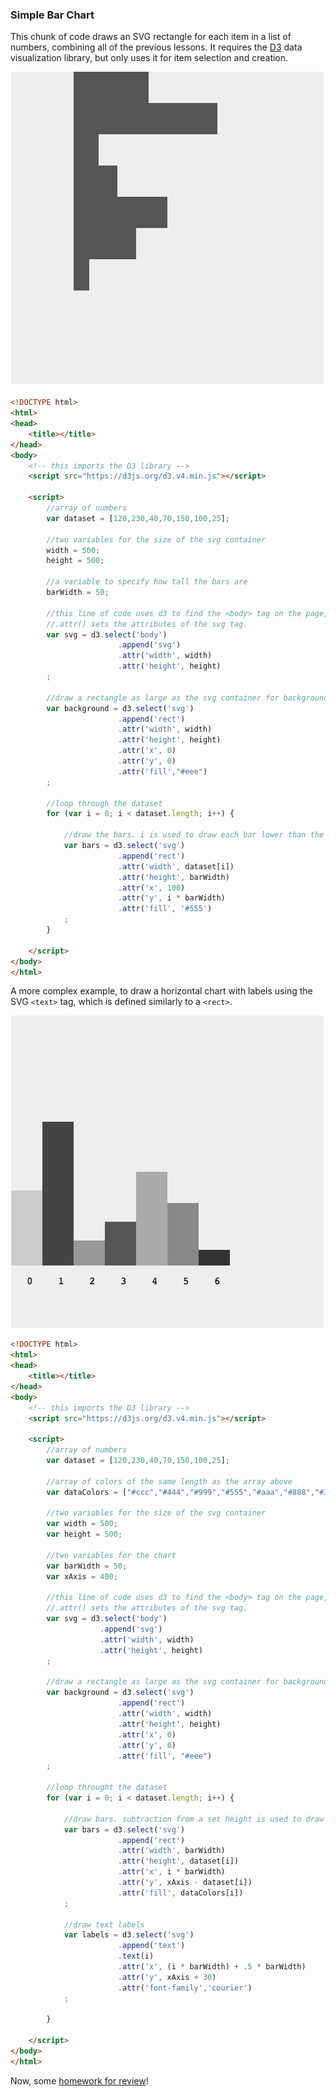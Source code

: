### Simple Bar Chart

This chunk of code draws an SVG rectangle for each item in a list of numbers, combining all of the previous lessons. It requires the [D3](http://www.d3js.org) data visualization library, but only uses it for item selection and creation.

![vertical bar chart](vertical_bar.png)

```html
<!DOCTYPE html>
<html>
<head>
	<title></title>
</head>
<body>
	<!-- this imports the D3 library -->
	<script src="https://d3js.org/d3.v4.min.js"></script>

	<script>
		//array of numbers
		var dataset = [120,230,40,70,150,100,25];

		//two variables for the size of the svg container
		width = 500;
		height = 500;

		//a variable to specify how tall the bars are
		barWidth = 50;

		//this line of code uses d3 to find the <body> tag on the page, and then injects, with .append(), an <svg> object into it
		//.attr() sets the attributes of the svg tag.
		var svg = d3.select('body')
						.append('svg')
						.attr('width', width)
						.attr('height', height)
		;

		//draw a rectangle as large as the svg container for background color choice
		var background = d3.select('svg')
						.append('rect')
						.attr('width', width)
						.attr('height', height)
						.attr('x', 0)
						.attr('y', 0)
						.attr('fill',"#eee")
		;

		//loop through the dataset
		for (var i = 0; i < dataset.length; i++) {

			//draw the bars. i is used to draw each bar lower than the previous one
			var bars = d3.select('svg')
						.append('rect')
						.attr('width', dataset[i])
						.attr('height', barWidth)
						.attr('x', 100)
						.attr('y', i * barWidth)
						.attr('fill', '#555')
			;
		}

	</script>
</body>
</html>

```

A more complex example, to draw a horizontal chart with labels using the SVG `<text>` tag, which is defined similarly to a `<rect>`.

![horizontal bar chart](horizontal_bar.png)

```html
<!DOCTYPE html>
<html>
<head>
	<title></title>
</head>
<body>
	<!-- this imports the D3 library -->
	<script src="https://d3js.org/d3.v4.min.js"></script>

	<script>
		//array of numbers
		var dataset = [120,230,40,70,150,100,25];

		//array of colors of the same length as the array above
		var dataColors = ["#ccc","#444","#999","#555","#aaa","#888","#333"];

		//two variables for the size of the svg container
		var width = 500;
		var height = 500;

		//two variables for the chart
		var barWidth = 50;
		var xAxis = 400;

		//this line of code uses d3 to find the <body> tag on the page, and then injects, with .append(), an <svg> object into it
		//.attr() sets the attributes of the svg tag.
		var svg = d3.select('body')
					.append('svg')
					.attr('width', width)
					.attr('height', height)
		;
		
		//draw a rectangle as large as the svg container for background color choice
		var background = d3.select('svg')
						.append('rect')
						.attr('width', width)
						.attr('height', height)
						.attr('x', 0)
						.attr('y', 0)
						.attr('fill', "#eee")
		;

		//loop throught the dataset
		for (var i = 0; i < dataset.length; i++) {
			
			//draw bars. subtraction from a set height is used to draw from the bottom rather than the top
			var bars = d3.select('svg')
						.append('rect')
						.attr('width', barWidth)
						.attr('height', dataset[i])
						.attr('x', i * barWidth)
						.attr('y', xAxis - dataset[i])
						.attr('fill', dataColors[i])
			;

			//draw text labels
			var labels = d3.select('svg')
						.append('text')
						.text(i)
						.attr('x', (i * barWidth) + .5 * barWidth)
						.attr('y', xAxis + 30)
						.attr('font-family','courier')
			;

		}

	</script>
</body>
</html>
```

Now, some [homework for review](homework.md)!